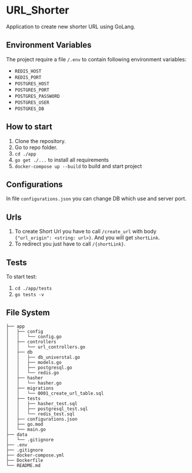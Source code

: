 # URL_Shorter
Application to create new shorter URL using GoLang.

## Environment Variables
The project require a file `/.env` to contain
following environment variables:
* `REDIS_HOST`
* `REDIS_PORT`
* `POSTGRES_HOST`
* `POSTGRES_PORT`
* `POSTGRES_PASSWORD`
* `POSTGRES_USER`
* `POSTGRES_DB`


## How to start
1. Clone the repository.
2. Go to repo folder.
3. `cd ./app`
4. `go get ./...` to install all requirements
5. `docker-compose up --build` to build and start project

## Configurations
In file `configurations.json` you can change DB which use and server port.

## Urls
1. To  create Short Url you have to call `/create_url` with body `{"url_origin": <string: url>}`. And you will get `shortLink`.
2. To redirect you just have to call `/{shortLink}`.

## Tests
To start test:
1. `cd ./app/tests`
2. `go tests -v`

## File System
```
├── app
│   ├── config
│   │   └── config.go
│   ├── controllers
│   │   └── url_controllers.go
│   ├── db
│   │   ├── db_universtal.go
│   │   ├── models.go
│   │   ├── postgresql.go
│   │   └── redis.go
│   ├── hasher
│   │   └── hasher.go
│   ├── migrations
│   │   └── 0001_create_url_table.sql
│   ├── tests
│   │   ├── hasher_test.sql
│   │   ├── postgresql_test.sql
│   │   └── redis_test.sql
│   ├── configurations.json
│   ├── go.mod
│   └── main.go
├── data
│   └── .gitignore
├── .env
├── .gitignore
├── docker-compose.yml
├── Dockerfile
└── README.md
```